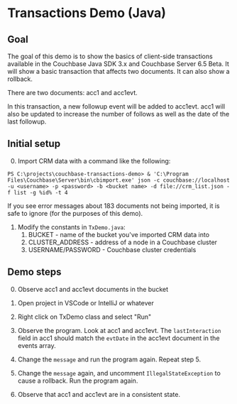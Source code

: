 # Transactions Demo (Java)

## Goal

The goal of this demo is to show the basics of client-side transactions available in the Couchbase Java SDK 3.x and Couchbase Server 6.5 Beta. It will show a basic transaction that affects two documents. It can also show a rollback.

There are two documents: acc1 and acc1evt.

In this transaction, a new followup event will be added to acc1evt. acc1 will also be updated to increase the number of follows as well as the date of the last followup.

## Initial setup

0. Import CRM data with a command like the following:

`PS C:\projects\couchbase-transactions-demo> & 'C:\Program Files\Couchbase\Server\bin\cbimport.exe' json -c couchbase://localhost -u <username> -p <password> -b <bucket name> -d file://crm_list.json -f list -g %id% -t 4`

If you see error messages about 183 documents not being imported, it is safe to ignore (for the purposes of this demo).

1. Modify the constants in `TxDemo.java`:
   1. BUCKET - name of the bucket you've imported CRM data into
   2. CLUSTER_ADDRESS - address of a node in a Couchbase cluster
   3. USERNAME/PASSWORD - Couchbase cluster credentials

## Demo steps

0. Observe acc1 and acc1evt documents in the bucket

1. Open project in VSCode or IntelliJ or whatever

2. Right click on TxDemo class and select "Run"

3. Observe the program. Look at acc1 and acc1evt. The `lastInteraction` field in acc1 should match the `evtDate` in the acc1evt document in the events array.

4. Change the `message` and run the program again. Repeat step 5.

5. Change the `message` again, and uncomment `IllegalStateException` to cause a rollback. Run the program again.

6. Observe that acc1 and acc1evt are in a consistent state.

